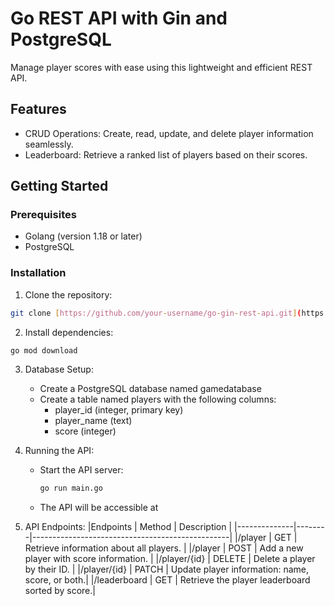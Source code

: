 # Go REST API with Gin and PostgreSQL

Manage player scores with ease using this lightweight and efficient REST API.

## Features

- CRUD Operations: Create, read, update, and delete player information seamlessly.
- Leaderboard: Retrieve a ranked list of players based on their scores.

## Getting Started

### Prerequisites

- Golang (version 1.18 or later)
- PostgreSQL

### Installation

1. Clone the repository:

  ```bash
  git clone [https://github.com/your-username/go-gin-rest-api.git](https://github.com/your-username/go-gin-rest-api.git)
  ```

2. Install dependencies:

  ``` bash
go mod download
```

3. Database Setup:
   - Create a PostgreSQL database named gamedatabase
   - Create a table named players with the following columns:
     * player_id (integer, primary key)
     * player_name (text)
     * score (integer)
       
4. Running the API:
   - Start the API server:
     ```bash
     go run main.go
     ```

   - The API will be accessible at [](http://localhost:8080)
  
5. API Endpoints:
   |Endpoints     | Method | Description                                     |
   |--------------|--------|-------------------------------------------------|
   |/player       | GET    | Retrieve information about all players.         |
   |/player       | POST   | Add a new player with score information.        |
   |/player/{id}  | DELETE | Delete a player by their ID.                    |
   |/player/{id}  | PATCH  | Update player information: name, score, or both.|
   |/leaderboard  | GET    | Retrieve the player leaderboard sorted by score.|

   

